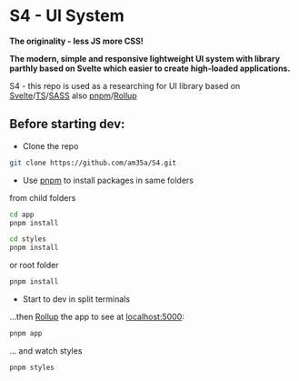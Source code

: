 # S4 - UI System

__The originality - less JS more CSS!__

__The modern, simple and responsive lightweight UI system with library parthly based on Svelte which easier to create high-loaded applications.__

S4 - this repo is used as a researching for UI library based on [Svelte](https://svelte.dev)/[TS](https://www.typescriptlang.org/)/[SASS](https://sass-lang.com/dart-sass) also [pnpm](https://pnpm.io/)/[Rollup](https://rollupjs.org)

## Before starting dev:

- Clone the repo
```bash
git clone https://github.com/am35a/S4.git
```

- Use [pnpm](https://pnpm.io/) to install packages in same folders  

from child folders
```bash
cd app
pnpm install
```
```bash
cd styles
pnpm install
```
or root folder
```bash
pnpm install
```

- Start to dev in split terminals

...then [Rollup](https://rollupjs.org) the app to see at [localhost:5000](http://localhost:5000):
```bash
pnpm app
```
... and watch styles
```bash
pnpm styles
```

